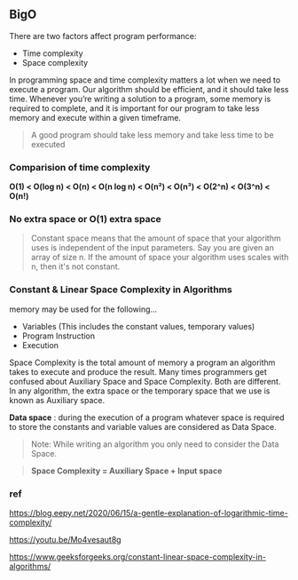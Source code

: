 ## BigO
There are two factors affect program performance: 
- Time complexity
- Space complexity

In programming space and time complexity matters a lot when we need to execute a program. Our algorithm should be efficient, and it should take less time. Whenever you’re writing a solution to a program, some memory is required to complete, and it is important for our program to take less memory and execute within a given timeframe. 

> A good program should take less memory and take less time to be executed


### Comparision of time complexity
**O(1) < O(log n) < O(n) < O(n log n) < O(n²) < O(n³) < O(2^n) < O(3^n) < O(n!)**

### No extra space or O(1) extra space
> Constant space means that the amount of space that your algorithm uses is independent of the input parameters. 
Say you are given an array of size n. If the amount of space your algorithm uses scales with n, then it's not constant. 

### Constant & Linear Space Complexity in Algorithms
memory may be used for the following…

- Variables (This includes the constant values, temporary values)
- Program Instruction
- Execution

Space Complexity is the total amount of memory a program an algorithm takes to execute and produce the result. Many times programmers get confused about Auxiliary Space and Space Complexity. Both are different. In any algorithm, the extra space or the temporary space that we use is known as Auxiliary space. 

**Data space** : 
during the execution of a program whatever space is required to store the constants and variable values are considered as Data Space.
> Note: While writing an algorithm you only need to consider the Data Space.


> **Space Complexity = Auxiliary Space + Input space**



### ref
https://blog.eepy.net/2020/06/15/a-gentle-explanation-of-logarithmic-time-complexity/

https://youtu.be/Mo4vesaut8g

https://www.geeksforgeeks.org/constant-linear-space-complexity-in-algorithms/
